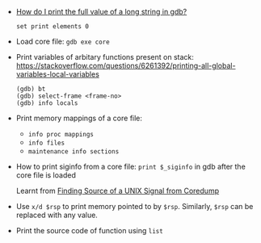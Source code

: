  - [How do I print the full value of a long string in gdb?](https://stackoverflow.com/questions/233328/how-do-i-print-the-full-value-of-a-long-string-in-gdb)
   
   ```
   set print elements 0
   ```
 - Load core file: `gdb exe core`
 - Print variables of arbitary functions present on stack: https://stackoverflow.com/questions/6261392/printing-all-global-variables-local-variables
   
   ```
   (gdb) bt
   (gdb) select-frame <frame-no>
   (gdb) info locals
   ```
 - Print memory mappings of a core file:
    - `info proc mappings`
    - `info files`
    - `maintenance info sections`
 - How to print siginfo from a core file: `print $_siginfo` in gdb after the core file is loaded
   
   Learnt from [Finding Source of a UNIX Signal from Coredump](https://stackoverflow.com/questions/25519152/finding-source-of-a-unix-signal-from-coredump)
 - Use `x/d $rsp` to print memory pointed to by `$rsp`. Similarly, `$rsp` can be replaced
   with any value.
 - Print the source code of function using `list`
